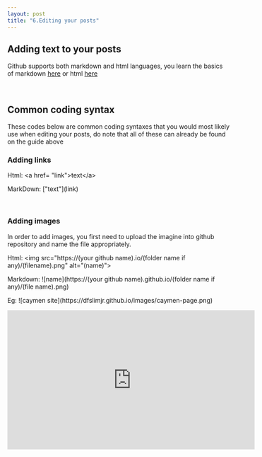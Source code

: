 ```yaml
---
layout: post
title: "6.Editing your posts"
---
```

<html>
  <body>
    <h2>Adding text to your posts</h2>
    <p>Github supports both markdown and html languages, you learn the basics of markdown <a href="https://www.markdownguide.org/basic-syntax/">here</a>
      or html <a href="https://developer.mozilla.org/en-US/docs/Learn/Getting_started_with_the_web/HTML_basics"> here</a></p>
    <br />
    <h2>Common coding syntax</h2>
    <p>These codes below are common coding syntaxes that you would most likely use when editing your posts, 
      do note that all of these can already be found on the guide above</p>
    <h3>Adding links</h3>
    <p>Html: &lta href= "link"&gttext&lt/a&gt</p>
    <p>MarkDown: ["text"](link)</p>
    <br />
    <h3>Adding images</h3>
    <p>In order to add images, you first need to upload the imagine into github repository and name the file appropriately.</p>
    <p>Html: &ltimg src="https://(your github name).io/(folder name if any)/(filename).png" alt="(name)"&gt</p>
    <p>Markdown: ![name](https://(your github name).github.io/(folder name if any)/(file name).png)</p>
    <p>Eg: ![caymen site](https://dfslimjr.github.io/images/caymen-page.png)</p>
    <iframe width="560" height="315" src="https://www.youtube.com/embed/uyt0NGt3Rqg" title="YouTube video player" frameborder="0" allow="accelerometer; autoplay; clipboard-write; encrypted-media; gyroscope; picture-in-picture" allowfullscreen></iframe>

  

  </body>
</html>
    

